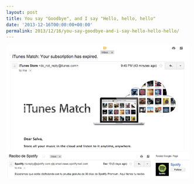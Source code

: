 ```yaml
---
layout: post
title: You say "Goodbye", and I say "Hello, hello, hello"
date: '2013-12-16T00:00:00+00:00'
permalink: 2013/12/16/you-say-goodbye-and-i-say-hello-hello-hello/
---
```

<img src="/assets/ZZ31ED027B.png" alt="ZZ31ED027B" width="500" height="290" class="aligncenter size-full wp-image-2203" />

<img src="/assets/ZZ1682CEA5.png" alt="ZZ1682CEA5" width="500" height="73" class="aligncenter size-full wp-image-2202" />

